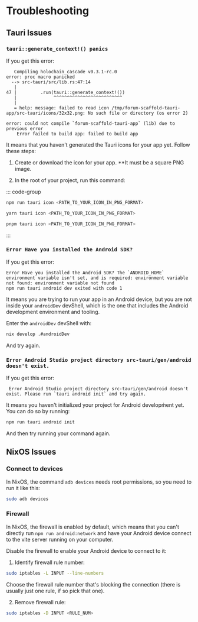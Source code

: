 # Troubleshooting

## Tauri Issues

### `tauri::generate_context!() panics`

If you get this error:

```
   Compiling holochain_cascade v0.3.1-rc.0
error: proc macro panicked
  --> src-tauri/src/lib.rs:47:14
   |
47 |         .run(tauri::generate_context!())
   |              ^^^^^^^^^^^^^^^^^^^^^^^^^^
   |
   = help: message: failed to read icon /tmp/forum-scaffold-tauri-app/src-tauri/icons/32x32.png: No such file or directory (os error 2)

error: could not compile `forum-scaffold-tauri-app` (lib) due to previous error
    Error failed to build app: failed to build app
```

It means that you haven't generated the Tauri icons for your app yet. Follow these steps:

1. Create or download the icon for your app. **It must be a square PNG image.

2. In the root of your project, run this command:

::: code-group
```bash [npm]
npm run tauri icon <PATH_TO_YOUR_ICON_IN_PNG_FORMAT>
```

```bash [yarn]
yarn tauri icon <PATH_TO_YOUR_ICON_IN_PNG_FORMAT>
```

```bash [pnpm]
pnpm tauri icon <PATH_TO_YOUR_ICON_IN_PNG_FORMAT>
```
:::

### `Error Have you installed the Android SDK?` 

If you get this error:

```
Error Have you installed the Android SDK? The `ANDROID_HOME` environment variable isn't set, and is required: environment variable not found: environment variable not found
npm run tauri android dev exited with code 1
```

It means you are trying to run your app in an Android device, but you are not inside your `androidDev` devShell, which is the one that includes the Android development environment and tooling.

Enter the `androidDev` devShell with:

```bash
nix develop .#androidDev
```

And try again.

### `Error Android Studio project directory src-tauri/gen/android doesn't exist.`

If you get this error: 

```
 Error Android Studio project directory src-tauri/gen/android doesn't exist. Please run `tauri android init` and try again.
```

It means you haven't initialized your project for Android developm̀ent yet. You can do so by running:

```bash
npm run tauri android init
```

And then try running your command again.

## NixOS Issues

### Connect to devices

In NixOS, the command `adb devices` needs root permissions, so you need to run it like this:

```bash
sudo adb devices
```

### Firewall

In NixOS, the firewall is enabled by default, which means that you can't directly run `npm run android:network` and have your Android device connect to the vite server running on your computer.

Disable the firewall to enable your Android device to connect to it:

1. Identify firewall rule number: 

```bash
sudo iptables -L INPUT --line-numbers
```

Choose the firewall rule number that's blocking the connection (there is usually just one rule, if so pick that one).

2. Remove firewall rule:

```bash
sudo iptables -D INPUT <RULE_NUM>
```
